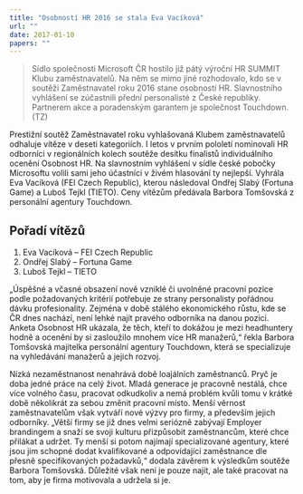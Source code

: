 ```yaml
---
title: "Osobností HR 2016 se stala Eva Vacíková"
url: ""
date: 2017-01-10
papers: ""
---
```


> Sídlo společnosti Microsoft ČR hostilo již pátý výroční HR SUMMIT Klubu zaměstnavatelů. Na něm se mimo jiné rozhodovalo, kdo se v soutěži Zaměstnavatel roku 2016 stane osobností HR. Slavnostního vyhlášení se zúčastnili přední personalisté z České republiky. Partnerem akce a poradenským garantem je společnost Touchdown. (TZ)

Prestižní soutěž Zaměstnavatel roku vyhlašovaná Klubem zaměstnavatelů odhaluje vítěze v deseti kategoriích. I letos v prvním pololetí nominovali HR odborníci v regionálních kolech soutěže desítku finalistů individuálního ocenění Osobnost HR. Na slavnostním vyhlášení v sídle české pobočky Microsoftu volili sami jeho účastníci v živém hlasování ty nejlepší. Vyhrála Eva Vacíková (FEI Czech Republic), kterou následoval Ondřej Slabý (Fortuna Game) a Luboš Tejkl (TIETO). Ceny vítězům předávala Barbora Tomšovská z personální agentury Touchdown.

## Pořadí vítězů
1. Eva Vacíková – FEI Czech Republic
1. Ondřej Slabý – Fortuna Game
1. Luboš Tejkl – TIETO

„Úspěšné a včasné obsazení nově vzniklé či uvolněné pracovní pozice podle požadovaných kritérií potřebuje ze strany personalisty pořádnou dávku profesionality. Zejména v době stálého ekonomického růstu, kde se ČR dnes nachází, není lehké najít pravého odborníka na danou pozici. Anketa Osobnost HR ukázala, že těch, kteří to dokážou je mezi headhuntery hodně a ocenění by si zasloužilo mnohem více HR manažerů,“ řekla Barbora Tomšovská majitelka personální agentury Touchdown, která se specializuje na vyhledávání manažerů a jejich rozvoj.

Nízká nezaměstnanost nenahrává době loajálních zaměstnanců. Pryč je doba jedné práce na celý život. Mladá generace je pracovně nestálá, chce více volného času, pracovat odkudkoliv a nemá problém kvůli tomu v krátké době několikrát za sebou změnit pracovní místo. Menší věrnost zaměstnavatelům však vytváří nové výzvy pro firmy, a především jejich odborníky. „Větší firmy se již dnes velmi seriózně zabývají Employer brandingem a snaží se svoji kulturu přizpůsobit zaměstnancům, které chce přilákat a udržet. Ty menší si potom najímají specializované agentury, které jsou jim schopné dodat kvalifikované a odpovídající zaměstnance dle přesně specifikovaných požadavků,“ dodala závěrem k výsledkům soutěže Barbora Tomšovská. Důležité však není je pouze najít, ale také pracovat na tom, aby je firma motivovala a udržela si je.